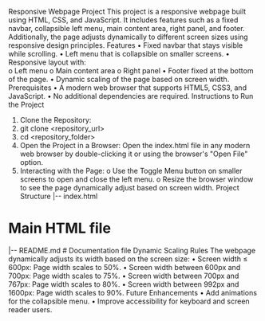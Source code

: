 Responsive Webpage Project 
This project is a responsive webpage built using HTML, CSS, and JavaScript. It includes features such 
as a fixed navbar, collapsible left menu, main content area, right panel, and footer. Additionally, the 
page adjusts dynamically to different screen sizes using responsive design principles. 
Features 
• Fixed navbar that stays visible while scrolling. 
• Left menu that is collapsible on smaller screens. 
• Responsive layout with:  
o Left menu 
o Main content area 
o Right panel 
• Footer fixed at the bottom of the page. 
• Dynamic scaling of the page based on screen width. 
Prerequisites 
• A modern web browser that supports HTML5, CSS3, and JavaScript. 
• No additional dependencies are required. 
Instructions to Run the Project 
1. Clone the Repository: 
2. git clone <repository_url> 
3. cd <repository_folder> 
4. Open the Project in a Browser: Open the index.html file in any modern web browser by 
double-clicking it or using the browser's "Open File" option. 
5. Interacting with the Page: 
o Use the Toggle Menu button on smaller screens to open and close the left menu. 
o Resize the browser window to see the page dynamically adjust based on screen 
width. 
Project Structure 
|-- index.html     
 # Main HTML file 
|-- README.md       # Documentation file 
Dynamic Scaling Rules 
The webpage dynamically adjusts its width based on the screen size: 
• Screen width ≤ 600px: Page width scales to 50%. 
• Screen width between 600px and 700px: Page width scales to 75%. 
• Screen width between 700px and 767px: Page width scales to 80%. 
• Screen width between 992px and 1600px: Page width scales to 90%. 
Future Enhancements 
• Add animations for the collapsible menu. 
• Improve accessibility for keyboard and screen reader users. 
